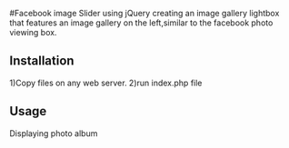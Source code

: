 #Facebook image Slider using jQuery
creating an image gallery lightbox that features an image gallery on the left,similar to the facebook photo viewing box.

## Installation

1)Copy files on any web server.
2)run index.php file


## Usage

Displaying photo album

